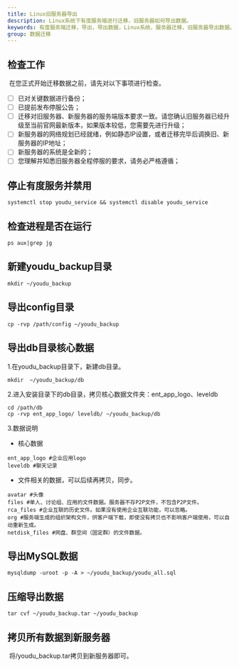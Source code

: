 ```yaml
---
title: Linux旧服务器导出
description: Linux系统下有度服务端进行迁移，旧服务器如何导出数据。
keywords: 有度服务端迁移，导出，导出数据，Linux系统，服务器迁移，旧服务器导出数据。
group: 数据迁移
---
```


## 检查工作

​		在您正式开始迁移数据之前，请先对以下事项进行检查。

- [ ] 已对关键数据进行备份；
- [ ] 已提前发布停服公告；
- [ ] 迁移对旧服务器、新服务器的服务端版本要求一致。请您确认旧服务器已经升级至当前官网最新版本，如果版本较低，您需要先进行升级；
- [ ] 新服务器的网络规划已经就绪，例如静态IP设置，或者迁移完毕后调换旧、新服务器的IP地址；
- [ ] 新服务器的系统是全新的；
- [ ] 您理解并知悉旧服务器全程停服的要求，请务必严格遵循；

## 停止有度服务并禁用

```
systemctl stop youdu_service && systemctl disable youdu_service
```

## 检查进程是否在运行

```
ps aux|grep jg
```

## 新建youdu_backup目录

```
mkdir ~/youdu_backup
```

## 导出config目录

```
cp -rvp /path/config ~/youdu_backup
```

## 导出db目录核心数据

1.在youdu_backup目录下，新建db目录。

```
mkdir  ~/youdu_backup/db
```

2.进入安装目录下的db目录，拷贝核心数据文件夹：ent_app_logo、leveldb

```
cd /path/db
cp -rvp ent_app_logo/ leveldb/ ~/youdu_backup/db
```

3.数据说明

- 核心数据

```
ent_app_logo #企业应用logo
leveldb #聊天记录
```

- 文件相关的数据，可以后续再拷贝，同步。

```
avatar #头像
files #单人、讨论组、应用的文件数据。服务器不存P2P文件，不包含P2P文件。
rca_files #企业互联的历史文件。如果没有使用企业互联功能，可以忽略。
org #服务端生成的组织架构文件，供客户端下载，即使没有拷贝也不影响客户端使用，可以自动重新生成。
netdisk_files #网盘、群空间（固定群）的文件数据。
```

## 导出MySQL数据

```
mysqldump -uroot -p -A > ~/youdu_backup/youdu_all.sql
```

## 压缩导出数据

```
tar cvf ~/youdu_backup.tar ~/youdu_backup
```

## 拷贝所有数据到新服务器

​		将/youdu_backup.tar拷贝到新服务器即可。